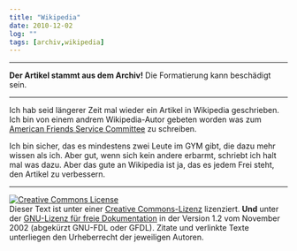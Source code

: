 ```yaml
---
title: "Wikipedia"
date: 2010-12-02
log: ""
tags: [archiv,wikipedia]
---
```

<hr><b>Der Artikel stammt aus dem Archiv!</b> Die Formatierung kann beschädigt sein.<hr>

Ich hab seid längerer Zeit mal wieder ein Artikel in Wikipedia geschrieben. Ich bin von einem andrem Wikipedia-Autor gebeten worden was zum <a href="http://de.wikipedia.org/wiki/American_Friends_Service_Committee">American Friends Service Committee</a> zu schreiben.
<!--break-->
 Ich bin sicher, das es mindestens zwei Leute im GYM gibt, die dazu mehr wissen als ich. Aber gut, wenn sich kein andere erbarmt, schriebt ich halt mal was dazu. Aber das gute an Wikipedia ist ja, das es jedem Frei steht, den Artikel zu verbessern.  

<hr />
<p><a href="http://creativecommons.org/licenses/by-sa/3.0/de/" rel="license"><img src="http://i.creativecommons.org/l/by-sa/3.0/de/88x31.png" style="border-width: 0pt;" alt="Creative Commons License" /></a> <br />
Dieser <span rel="dc:type" href="http://purl.org/dc/dcmitype/Text" xmlns:dc="http://purl.org/dc/elements/1.1/">Text</span> ist unter einer <a href="http://creativecommons.org/licenses/by-sa/3.0/de/" rel="license">Creative Commons-Lizenz</a> lizenziert. <b>Und</b> unter der <a href="http://de.wikipedia.org/wiki/GFDL">GNU-Lizenz f&uuml;r freie Dokumentation</a> in der Version 1.2 vom November 2002 (abgek&uuml;rzt GNU-FDL oder GFDL). Zitate und verlinkte Texte unterliegen den Urheberrecht der jeweiligen Autoren.</p>
